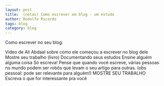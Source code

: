 ```yaml
---
layout: post
title:  (notas) Como escrever em blog - um estudo
author: Rodolfo Ricardo
tags: blog
category: blog
---
```


Como escrever no seu blog:

Video de Ali Abdaal sobre como ele começou a escrever no blog dele
Mostre seu trabalho (livro)
Documentando seus estudos
Ensine alguém alguma coisa
Só escreva!
Pense que quando você escreve, várias pessoas no mundo
podem ser robôs que levam o seu artigo
para outras. 
(obs pessoal: pode ser relevante para alguém!)
MOSTRE SEU TRABALHO
Escreva o que for interessante pra você
